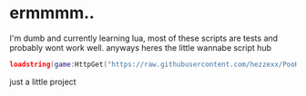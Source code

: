 # ermmmm..
I'm dumb and currently learning lua, most of these scripts are tests and probably wont work well.
anyways heres the little wannabe script hub
```lua
loadstring(game:HttpGet("https://raw.githubusercontent.com/hezzexx/PooHax/main/loader.lua",true))()
```
just a little project
